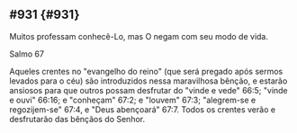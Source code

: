 ## #931 {#931}

Muitos professam conhecê-Lo, mas O negam com seu modo de vida.

Salmo 67

Aqueles crentes no &quot;evangelho do reino&quot; (que será pregado após sermos levados para o céu) são introduzidos nessa maravilhosa bênção, e estarão ansiosos para que outros possam desfrutar do &quot;vinde e vede&quot; 66:5; &quot;vinde e ouvi&quot; 66:16; e &quot;conheçam&quot; 67:2; e &quot;louvem&quot; 67:3; &quot;alegrem-se e regozijem-se&quot; 67:4, e &quot;Deus abençoará&quot; 67:7\. Todos os crentes verão e desfrutarão das bênçãos do Senhor.